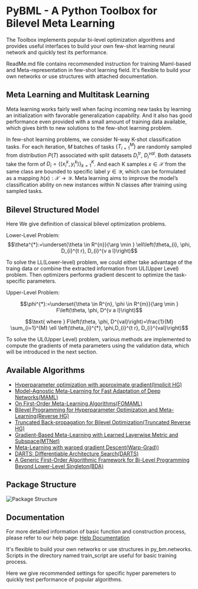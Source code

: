 
# PyBML - A Python Toolbox for Bilevel Meta Learning
 
The Toolbox implements popular bi-level optimization algorithms and provides useful interfaces to build your own few-shot learning neural network and quickly test its performance.

ReadMe.md file contains recommended instruction for training Maml-based and Meta-representation in few-shot learning field. It's flexible to build your own networks or use structures with attached documentation.
## Meta Learning and Multitask Learning

Meta learning works fairly well when facing incoming new tasks by learning an initialization with favorable generalization capability. And it also has good performance even provided with a small amount of training data available, which gives birth to new solutions to the few-shot learning problem.

In few-shot learning problems, we consider N-way K-shot classification tasks. For each iteration, $M$ batches of tasks $\{T_{i=1}^{M}\}$ are randomly sampled from distribution $P(T)$ associated with split datasets $D_{i}^{tr}$, $D_{i}^{val}$. Both datasets take the form of $D_{i}=\{(x_{i}^{k}, y_{i}^{k})\}^{K}_{k=1}$. And each K samples $x\in\mathcal{X}$ from the same class are bounded to specific label $y\in\mathcal{Y}$, which can be formulated as a mapping $h(x):\mathcal{X}\rightarrow \mathcal{Y}$. Meta learning aims to improve the model’s classification ability on new instances within N classes after training using sampled tasks. 

## Bilevel Structured Model 
Here We give definition of classical bilevel optimization problems.

Lower-Level Problem:
$$\theta^{*}:=\underset{\theta \in R^{n}}{\arg \min } \ell\left(\theta_{i}, \phi, D_{i}^{t r}, D_{i}^{v a l}\right)$$

To solve the LL(Lower-level) problem, we could either take advantage of the traing data or combine the extracted information from  UL(Upper Level) problem. Then optimizers performs gradient descent to optimize the task-specific parameters.

Upper-Level Problem:

$$\phi^{*}:=\underset{\theta \in R^{n}, \phi \in R^{m}}{\arg \min } F\left(\theta, \phi, D^{v a l}\right)$$

$$\text{ where } F\left(\theta, \phi, D^{val}\right)=\frac{1}{M} \sum_{i=1}^{M} \ell \left(\theta_{i}^{*}, \phi,D_{i}^{t r}, D_{i}^{val}\right)$$

To solve the UL(Upper Level) problem, various methods are implemented to compute the gradients of meta parameters using the validation data, which will be introduced in the next section.

## Available Algorithms 
- [Hyperparameter optimization with approximate gradient(Implicit HG)](https://arxiv.org/abs/1602.02355)
- [Model-Agnostic Meta-Learning for Fast Adaptation of Deep Networks(MAML)](https://arxiv.org/abs/1703.03400)
- [On First-Order Meta-Learning Algorithms(FOMAML)](https://arxiv.org/abs/1803.02999)
- [Bilevel Programming for Hyperparameter Optimization and Meta-Learning(Reverse HG)](http://export.arxiv.org/pdf/1806.04910)
- [Truncated Back-propagation for Bilevel Optimization(Truncated Reverse HG)](https://arxiv.org/pdf/1810.10667.pdf)
- [Gradient-Based Meta-Learning with Learned Layerwise Metric and Subspace(MTNet)](http://proceedings.mlr.press/v80/lee18a/lee18a.pdf)
- [Meta-Learning with warped gradient Descent(Warp-Grad))](https://arxiv.org/abs/1909.00025)
- [DARTS: Differentiable Architecture Search(DARTS)](https://arxiv.org/pdf/1806.09055.pdf)
- [A Generic First-Order Algorithmic Framework for Bi-Level Programming Beyond Lower-Level Singleton(BDA)](https://arxiv.org/pdf/2006.04045.pdf)

## Package Structure
![Package Structure](https://github.com/liuyaohua918/PyBML/blob/master/figures/uml10.png)

## Documentation 

For more detailed information of basic function and construction process, please refer to our help page: [Help Documentation](https://liuyaohua918.github.io/PyBML/)

It's flexible to build your own networks or use structures in py_bm.networks. Scripts in the directory named train_script are useful for basic training process.

Here we give recommended settings for specific hyper paremeters to quickly test performance of popular algorithms.


